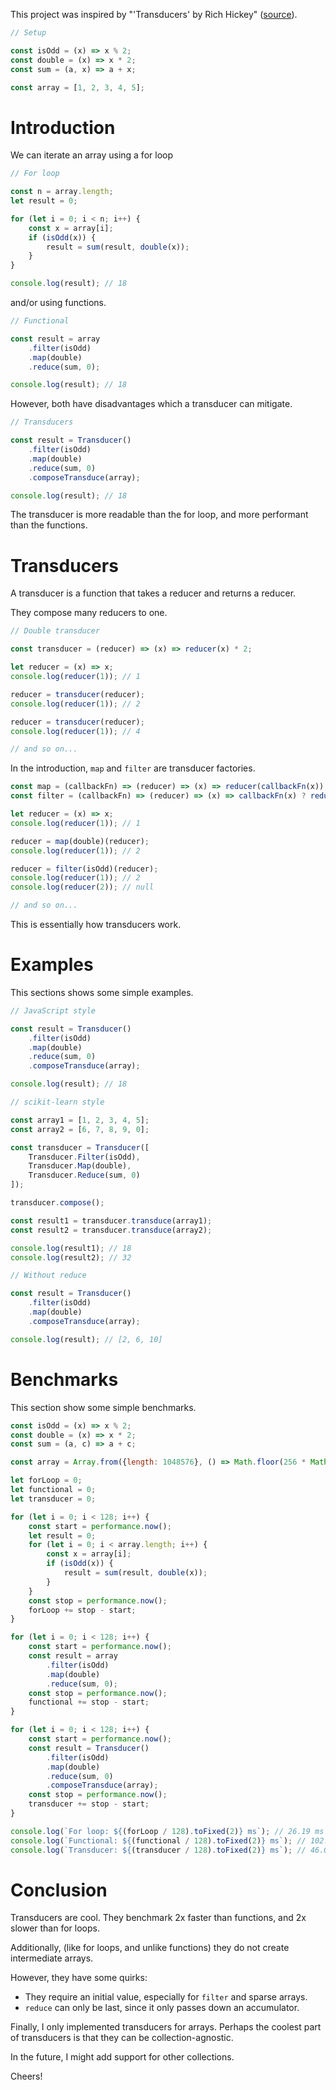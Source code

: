 This project was inspired by "'Transducers' by Rich Hickey" ([source](https://youtu.be/6mTbuzafcII?si=NoNGTIMgMWW49oOD)).

```javascript
// Setup

const isOdd = (x) => x % 2;
const double = (x) => x * 2;
const sum = (a, x) => a + x;

const array = [1, 2, 3, 4, 5];
```

# Introduction

We can iterate an array using a for loop

```javascript
// For loop

const n = array.length;
let result = 0;

for (let i = 0; i < n; i++) {
    const x = array[i];
    if (isOdd(x)) {
        result = sum(result, double(x));
    }
}

console.log(result); // 18
```

and/or using functions.

```javascript
// Functional

const result = array
    .filter(isOdd)
    .map(double)
    .reduce(sum, 0);

console.log(result); // 18
```

However, both have disadvantages which a transducer can mitigate.

```javascript
// Transducers

const result = Transducer()
    .filter(isOdd)
    .map(double)
    .reduce(sum, 0)
    .composeTransduce(array);

console.log(result); // 18
```

The transducer is more readable than the for loop, and more performant than the functions.

# Transducers

A transducer is a function that takes a reducer and returns a reducer.

They compose many reducers to one.

```javascript
// Double transducer

const transducer = (reducer) => (x) => reducer(x) * 2;

let reducer = (x) => x;
console.log(reducer(1)); // 1

reducer = transducer(reducer);
console.log(reducer(1)); // 2

reducer = transducer(reducer);
console.log(reducer(1)); // 4

// and so on...
```

In the introduction, `map` and `filter` are transducer factories.

```javascript
const map = (callbackFn) => (reducer) => (x) => reducer(callbackFn(x));
const filter = (callbackFn) => (reducer) => (x) => callbackFn(x) ? reducer(x) : null;

let reducer = (x) => x;
console.log(reducer(1)); // 1

reducer = map(double)(reducer);
console.log(reducer(1)); // 2

reducer = filter(isOdd)(reducer);
console.log(reducer(1)); // 2
console.log(reducer(2)); // null

// and so on...
```

This is essentially how transducers work.

# Examples

This sections shows some simple examples.

```javascript
// JavaScript style

const result = Transducer()
    .filter(isOdd)
    .map(double)
    .reduce(sum, 0)
    .composeTransduce(array);

console.log(result); // 18
```

```javascript
// scikit-learn style

const array1 = [1, 2, 3, 4, 5];
const array2 = [6, 7, 8, 9, 0];

const transducer = Transducer([
    Transducer.Filter(isOdd),
    Transducer.Map(double),
    Transducer.Reduce(sum, 0)
]);

transducer.compose();

const result1 = transducer.transduce(array1);
const result2 = transducer.transduce(array2);

console.log(result1); // 18
console.log(result2); // 32
```

```javascript
// Without reduce

const result = Transducer()
    .filter(isOdd)
    .map(double)
    .composeTransduce(array);

console.log(result); // [2, 6, 10]
```

# Benchmarks

This section show some simple benchmarks.

```javascript
const isOdd = (x) => x % 2;
const double = (x) => x * 2;
const sum = (a, c) => a + c;

const array = Array.from({length: 1048576}, () => Math.floor(256 * Math.random()));

let forLoop = 0;
let functional = 0;
let transducer = 0;

for (let i = 0; i < 128; i++) {
    const start = performance.now();
    let result = 0;
    for (let i = 0; i < array.length; i++) {
        const x = array[i];
        if (isOdd(x)) {
            result = sum(result, double(x));
        }
    }
    const stop = performance.now();
    forLoop += stop - start;
}

for (let i = 0; i < 128; i++) {
    const start = performance.now();
    const result = array
        .filter(isOdd)
        .map(double)
        .reduce(sum, 0);
    const stop = performance.now();
    functional += stop - start;
}

for (let i = 0; i < 128; i++) {
    const start = performance.now();
    const result = Transducer()
        .filter(isOdd)
        .map(double)
        .reduce(sum, 0)
        .composeTransduce(array);
    const stop = performance.now();
    transducer += stop - start;
}

console.log(`For loop: ${(forLoop / 128).toFixed(2)} ms`); // 26.19 ms
console.log(`Functional: ${(functional / 128).toFixed(2)} ms`); // 102.23 ms
console.log(`Transducer: ${(transducer / 128).toFixed(2)} ms`); // 46.09 ms
```

# Conclusion

Transducers are cool. They benchmark 2x faster than functions, and 2x slower than for loops.

Additionally, (like for loops, and unlike functions) they do not create intermediate arrays.

However, they have some quirks:
- They require an initial value, especially for `filter` and sparse arrays.
- `reduce` can only be last, since it only passes down an accumulator.

Finally, I only implemented transducers for arrays. Perhaps the coolest part of transducers is that they can be collection-agnostic.

In the future, I might add support for other collections.

Cheers!

